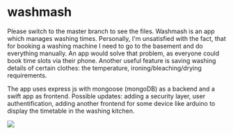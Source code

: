 # washmash
Please switch to the master branch to see the files. 
Washmash is an app which manages washing times. Personally, I'm unsatisfied with the fact, that for booking a washing machine I need to go to the basement and do everything manually. An app would solve that problem, as everyone could book time slots via their phone. Another useful feature is saving washing details of certain clothes: the temperature, ironing/bleaching/drying requirements. 

The app uses express js with mongoose (mongoDB) as a backend and a swift app as frontend. 
Possible updates: adding a security layer, user authentification, adding another frontend for some device like arduino to display the timetable in the washing kitchen. 

![](https://github.com/arteem75/washmash/blob/master/example.gif)
